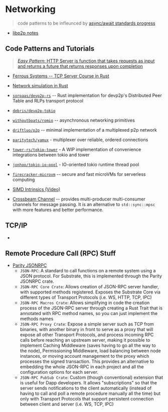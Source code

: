 # Networking
> code patterns to be infleunced by [async/await standards progress](../notes.md)

* [libp2p notes](./libp2p.md)

## Code Patterns and Tutorials
> [*Easy Pattern*: HTTP Server is function that takes requests as input and returns a future that returns responses upon completion](https://rust-lang.github.io/async-book/getting_started/http_server_example.htmls)

* [Ferrous Systems -- TCP Server Course in Rust](https://github.com/ferrous-systems/rust-three-days-course)
* [Network simulation in Rust](https://github.com/canndrew/netsim)

* [`sorpaas/devp2p-rs`](https://github.com/sorpaas/devp2p-rs) -- Rust implementation for devp2p's Distributed Peer Table and RLPs transport protocol
* [`debris/devp2p-tokio`](https://github.com/debris/devp2p-tokio)
* [`withoutboats/romio`](https://github.com/withoutboats/romio) -- asynchronous networking primitives
* [`driftluo/p2p`](https://github.com/driftluo/p2p) -- minimal implementation of a multiplexed p2p network
* [`paritytech/yamux`](https://github.com/paritytech/yamux) - multiplexer over reliable, ordered connections


* [`tower-rs/tokio-tower`](https://github.com/tower-rs/tokio-tower) - A WIP implementation of convenience integrations between tokio and tower
* [`jonhoo/tokio-io-pool`](https://github.com/jonhoo/tokio-io-pool) - IO-oriented tokio runtime thread pool

* [`firecracker-microvm`](https://github.com/firecracker-microvm/firecracker) -- secure and fast microVMs for serverless computing

* [SIMD Intrinsics (Video)](https://www.youtube.com/watch?v=4Gs_CA_vm3o&app=desktop)
* [Crossbeam Channel](https://github.com/crossbeam-rs/crossbeam/blob/master/crossbeam-channel/README.md) -- provides multi-producer multi-consumer channels for message passing. It is an alternative to `std::sync::mpsc` with more features and better performance.

## TCP/IP

* [](https://tools.ietf.org/html/rfc1180)

## Remote Procedure Call (RPC) Stuff

* [Parity JSONRPC](https://github.com/paritytech/jsonrpc)
    * `JSON-RPC`: A standard to call functions on a remote system using a JSON protocol. For Substrate, this is implemented through the Parity JSONRPC crate.
    * `JSON-RPC Core Crate`: Allows creation of JSON-RPC server handler, with supported methods registered. Exposes the Substrate Core via different types of Transport Protocols (i.e. WS, HTTP, TCP, IPC)
    * `JSON-RPC Macros Crate`: Allows simplifying in code the creation process of the JSON-RPC server through creating a Rust Trait that is annotated with RPC method names, so you can just implement the methods names
    * `JSON-RPC Proxy Crate`: Expose a simple server such as TCP from binaries, with another binary in front to serve as a proxy that will expose all other Transport Protocols, and process incoming RPC calls before reaching an upstream server, making it possible to implement Caching Middleware (saves having to go all the way to the node), Permissioning Middleware, load balancing between node instances, or moving account management to the proxy which processes the signed transaction. This provides an alternative to embedding the whole JSON-RPC in each project and all the configuration options for each server.
    * `JSON-RPC PubSub Crate`: Custom (though conventional) extension that is useful for Dapp developers. It allows "subscriptions" so that the server sends notifications to the client automatically (instead of having to call and poll a remote procedure manually all the time) but only with Transport Protocols that support persistent connection between client and server (i.e. WS, TCP, IPC)